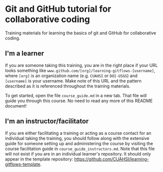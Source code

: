 # Git and GitHub tutorial for collaborative coding

Training materials for learning the basics of git and GitHub for collaborative coding.

## I'm a learner

If you are someone taking this training, you are in the right place if your URL looks something like `www.github.com/[org]/learning-gitflows-[username]`, where `[org]` is an organization name (e.g. `CUAHSI` or `DOI-USGS`) and `[username]` is your username. Make note of this URL and the pattern described as it is referenced throughout the training materials.

To get started, open the file `course_guide.md` in a new tab. That file will guide you through this course. No need to read any more of this README document! 

## I'm an instructor/facilitator

If you are either facilitating a training or acting as a course contact for an individual taking the training, you should follow along with the extensive guide for someone setting up and administering the course by visiting the course facilitation guide in `course_guide_instructors.md`. Note that this file will not exist if you are in an individual learner's repository. It should only appear in the template repository: https://github.com/CUAHSI/learning-gitflows-template.
